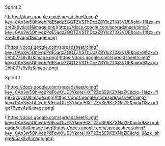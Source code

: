 Sprint 2

![https://docs.google.com/spreadsheet/oimg?key=0An3w5OhlvobPdE5adzZGQTZVSThDczZBYlc2TlQ3VUE&oid=11&zx=mzre3k8ydpd1&image.png](https://docs.google.com/spreadsheet/oimg?key=0An3w5OhlvobPdE5adzZGQTZVSThDczZBYlc2TlQ3VUE&oid=11&zx=mzre3k8ydpd1&image.png)

![https://docs.google.com/spreadsheet/oimg?key=0An3w5OhlvobPdE5adzZGQTZVSThDczZBYlc2TlQ3VUE&oid=9&zx=b2hh077s8y8z&image.png](https://docs.google.com/spreadsheet/oimg?key=0An3w5OhlvobPdE5adzZGQTZVSThDczZBYlc2TlQ3VUE&oid=9&zx=b2hh077s8y8z&image.png)



Sprint 1


![https://docs.google.com/spreadsheet/oimg?key=0An3w5OhlvobPdFowOUE3YkdreHlXT2ZoSE9KZXNaZlE&oid=11&zx=fige76yqy4sl&image.png](https://docs.google.com/spreadsheet/oimg?key=0An3w5OhlvobPdFowOUE3YkdreHlXT2ZoSE9KZXNaZlE&oid=11&zx=fige76yqy4sl&image.png)

![https://docs.google.com/spreadsheet/oimg?key=0An3w5OhlvobPdFowOUE3YkdreHlXT2ZoSE9KZXNaZlE&oid=9&zx=ahqa0p5ak8v&image.png](https://docs.google.com/spreadsheet/oimg?key=0An3w5OhlvobPdFowOUE3YkdreHlXT2ZoSE9KZXNaZlE&oid=9&zx=ahqa0p5ak8v&image.png)
